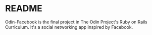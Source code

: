 # README

Odin-Facebook is the final project in The Odin Project's Ruby on Rails Curriculum.
It's a social networking app inspired by Facebook.
